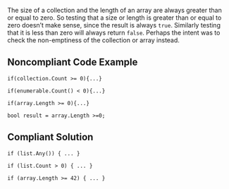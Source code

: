 The size of a collection and the length of an array are always greater than or equal to zero. So testing that a size or length is greater than or equal to zero doesn’t make sense, since the result is always `true`. Similarly testing that it is less than zero will always return `false`. Perhaps the intent was to check the non-emptiness of the collection or array instead.
 
## Noncompliant Code Example

    if(collection.Count >= 0){...}
    
    if(enumerable.Count() < 0){...}
    
    if(array.Length >= 0){...}
    
    bool result = array.Length >=0;

## Compliant Solution

    if (list.Any()) { ... }
    
    if (list.Count > 0) { ... }
    
    if (array.Length >= 42) { ... }